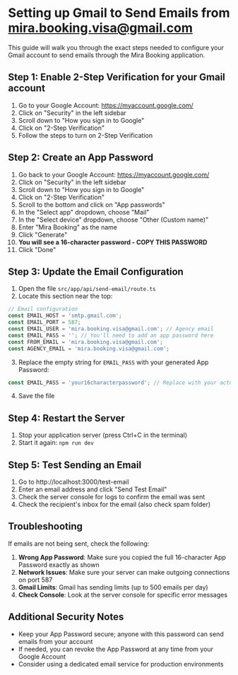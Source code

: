 # Setting up Gmail to Send Emails from mira.booking.visa@gmail.com

This guide will walk you through the exact steps needed to configure your Gmail account to send emails through the Mira Booking application.

## Step 1: Enable 2-Step Verification for your Gmail account

1. Go to your Google Account: https://myaccount.google.com/
2. Click on "Security" in the left sidebar
3. Scroll down to "How you sign in to Google"
4. Click on "2-Step Verification"
5. Follow the steps to turn on 2-Step Verification

## Step 2: Create an App Password

1. Go back to your Google Account: https://myaccount.google.com/
2. Click on "Security" in the left sidebar
3. Scroll down to "How you sign in to Google" 
4. Click on "2-Step Verification"
5. Scroll to the bottom and click on "App passwords"
6. In the "Select app" dropdown, choose "Mail"
7. In the "Select device" dropdown, choose "Other (Custom name)"
8. Enter "Mira Booking" as the name
9. Click "Generate"
10. **You will see a 16-character password - COPY THIS PASSWORD**
11. Click "Done"

## Step 3: Update the Email Configuration

1. Open the file `src/app/api/send-email/route.ts`
2. Locate this section near the top:

```javascript
// Email configuration
const EMAIL_HOST = 'smtp.gmail.com';
const EMAIL_PORT = 587;
const EMAIL_USER = 'mira.booking.visa@gmail.com'; // Agency email
const EMAIL_PASS = ''; // You'll need to add an app password here
const FROM_EMAIL = 'mira.booking.visa@gmail.com';
const AGENCY_EMAIL = 'mira.booking.visa@gmail.com';
```

3. Replace the empty string for `EMAIL_PASS` with your generated App Password:

```javascript
const EMAIL_PASS = 'your16characterpassword'; // Replace with your actual app password
```

4. Save the file

## Step 4: Restart the Server

1. Stop your application server (press Ctrl+C in the terminal)
2. Start it again: `npm run dev`

## Step 5: Test Sending an Email

1. Go to http://localhost:3000/test-email
2. Enter an email address and click "Send Test Email"
3. Check the server console for logs to confirm the email was sent
4. Check the recipient's inbox for the email (also check spam folder)

## Troubleshooting

If emails are not being sent, check the following:

1. **Wrong App Password**: Make sure you copied the full 16-character App Password exactly as shown
2. **Network Issues**: Make sure your server can make outgoing connections on port 587
3. **Gmail Limits**: Gmail has sending limits (up to 500 emails per day)
4. **Check Console**: Look at the server console for specific error messages

## Additional Security Notes

- Keep your App Password secure; anyone with this password can send emails from your account
- If needed, you can revoke the App Password at any time from your Google Account
- Consider using a dedicated email service for production environments 